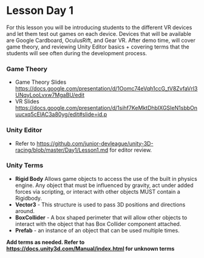 # Lesson Day 1

For this lesson you will be introducing students to the different VR devices and let them test out games on each device. Devices that will be available are Google
Cardboard, OculusRift, and Gear VR. After demo time, will cover game theory, and reviewing Unity Editor basics + covering terms that the students will see often during the development process.


### Game Theory
  - Game Theory Slides https://docs.google.com/presentation/d/1Oomc74eVqh1ccG_tV8ZvfaVrl3UNqyLooLvxw7MgaBU/edit
  - VR Slides https://docs.google.com/presentation/d/1sihf7KeMktDhbIXGSIeN1sbbOnuucxq5cElAC3a80yg/edit#slide=id.p
  
### Unity Editor
  - Refer to https://github.com/junior-devleague/unity-3D-racing/blob/master/Day1/Lesson1.md for editor review.
  
### Unity Terms
  - **Rigid Body** Allows game objects to access the use of the built in physics engine. Any object that must be influenced by gravity, act under added forces via scripting, or interact with other objects MUST contain a Rigidbody.
  - **Vector3** - This structure is used to pass 3D positions and directions around.
  - **BoxCollider** - A box shaped perimeter that will allow other objects to interact with the object that has Box Collider component attached.
  - **Prefab** - an instance of an object that can be used multiple times.
 
 **Add terms as needed. Refer to https://docs.unity3d.com/Manual/index.html for unknown terms** 
